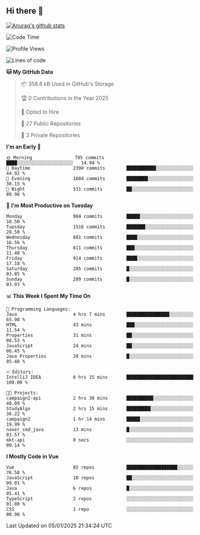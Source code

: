 ## Hi there 👋

[![Anurag's github stats](https://github-readme-stats.vercel.app/api?username=Songwonseok)](https://github.com/anuraghazra/github-readme-stats)



<!--START_SECTION:waka-->
![Code Time](http://img.shields.io/badge/Code%20Time-3%2C226%20hrs%2040%20mins-blue)

![Profile Views](http://img.shields.io/badge/Profile%20Views-0-blue)

![Lines of code](https://img.shields.io/badge/From%20Hello%20World%20I%27ve%20Written-34.8%20million%20lines%20of%20code-blue)

**🐱 My GitHub Data** 

> 📦 358.8 kB Used in GitHub's Storage 
 > 
> 🏆 0 Contributions in the Year 2025
 > 
> 💼 Opted to Hire
 > 
> 📜 27 Public Repositories 
 > 
> 🔑 3 Private Repositories 
 > 
**I'm an Early 🐤** 

```text
🌞 Morning                795 commits         ████░░░░░░░░░░░░░░░░░░░░░   14.94 % 
🌆 Daytime                2390 commits        ███████████░░░░░░░░░░░░░░   44.92 % 
🌃 Evening                1604 commits        ████████░░░░░░░░░░░░░░░░░   30.15 % 
🌙 Night                  531 commits         ██░░░░░░░░░░░░░░░░░░░░░░░   09.98 % 
```
📅 **I'm Most Productive on Tuesday** 

```text
Monday                   984 commits         █████░░░░░░░░░░░░░░░░░░░░   18.50 % 
Tuesday                  1516 commits        ███████░░░░░░░░░░░░░░░░░░   28.50 % 
Wednesday                881 commits         ████░░░░░░░░░░░░░░░░░░░░░   16.56 % 
Thursday                 611 commits         ███░░░░░░░░░░░░░░░░░░░░░░   11.48 % 
Friday                   914 commits         ████░░░░░░░░░░░░░░░░░░░░░   17.18 % 
Saturday                 205 commits         █░░░░░░░░░░░░░░░░░░░░░░░░   03.85 % 
Sunday                   209 commits         █░░░░░░░░░░░░░░░░░░░░░░░░   03.93 % 
```


📊 **This Week I Spent My Time On** 

```text
💬 Programming Languages: 
Java                     4 hrs 7 mins        ████████████████░░░░░░░░░   65.98 % 
HTML                     43 mins             ███░░░░░░░░░░░░░░░░░░░░░░   11.54 % 
Properties               31 mins             ██░░░░░░░░░░░░░░░░░░░░░░░   08.53 % 
JavaScript               24 mins             ██░░░░░░░░░░░░░░░░░░░░░░░   06.45 % 
Java Properties          20 mins             █░░░░░░░░░░░░░░░░░░░░░░░░   05.48 % 

🔥 Editors: 
IntelliJ IDEA            6 hrs 15 mins       █████████████████████████   100.00 % 

🐱‍💻 Projects: 
campaign2-api            2 hrs 30 mins       ██████████░░░░░░░░░░░░░░░   40.09 % 
StudyAlgo                2 hrs 15 mins       █████████░░░░░░░░░░░░░░░░   36.22 % 
campaign2                1 hr 14 mins        █████░░░░░░░░░░░░░░░░░░░░   19.99 % 
naver_cmd_java           13 mins             █░░░░░░░░░░░░░░░░░░░░░░░░   03.57 % 
mkt-api                  0 secs              ░░░░░░░░░░░░░░░░░░░░░░░░░   00.14 % 
```

**I Mostly Code in Vue** 

```text
Vue                      85 repos            ███████████████████░░░░░░   76.58 % 
JavaScript               10 repos            ██░░░░░░░░░░░░░░░░░░░░░░░   09.01 % 
Java                     6 repos             █░░░░░░░░░░░░░░░░░░░░░░░░   05.41 % 
TypeScript               2 repos             ░░░░░░░░░░░░░░░░░░░░░░░░░   01.80 % 
CSS                      1 repo              ░░░░░░░░░░░░░░░░░░░░░░░░░   00.90 % 
```




 Last Updated on 05/01/2025 21:34:24 UTC
<!--END_SECTION:waka-->

